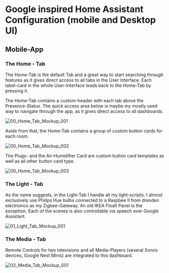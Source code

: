 # Google inspired Home Assistant Configuration (mobile and Desktop UI)

## Mobile-App

### The Home - Tab

The Home-Tab is the default Tab and a great way to start searching through features as it gives direct access to all tabs in the User Interface. Each label-card in the whole User-Interface leads back to the Home-Tab by pressing it.

The Home-Tab contains a custom-header with each tab above the Presence-Status. The quick access area below is maybe my mostly used way to navigate through the app, as it gives direct access to all dashboards.

![00_Home_Tab_Mockup_001](https://user-images.githubusercontent.com/66092908/136935635-e3cf26ef-dedb-43b9-99ff-d768a4b3abfb.png)

Aside from that, the  Home-Tab contains a group of custom button cards for each room. 

![00_Home_Tab_Mockup_002](https://user-images.githubusercontent.com/66092908/136957946-fa5c33fa-66e3-4609-a5c6-4d84aa4a6167.png)

The Plugs- and the Air-Humidifier Card are custom button card templates as well as all other button card type.

![00_Home_Tab_Mockup_003](https://user-images.githubusercontent.com/66092908/136957977-2c61efd8-c5bc-45e9-ada0-07d7296a4bce.png)

### The Light - Tab

As the name suggests, in the Light-Tab I handle all my light-scripts. I almost exclusively use Philips Hue bulbs connected to a Raspbee II from dresden electronics as my Zigbee-Gateway. An old IKEA Floalt Panel is the exception. Each of the scenes is also controllable via speech over Google Assistant.

![01_Light_Tab_Mockup_001](https://user-images.githubusercontent.com/66092908/136964666-65aad241-69d2-48fc-acb1-351d812ada39.png)

### The Media - Tab

Remote Controls for two televisions and all Media-Players (several Sonos devices, Google Nest Minis) are integrated to this dashboard.

![02_Media_Tab_Mockup_001](https://user-images.githubusercontent.com/66092908/136966752-40006dec-dbd0-4b8d-b5c9-3ca42d0d8b59.png)


